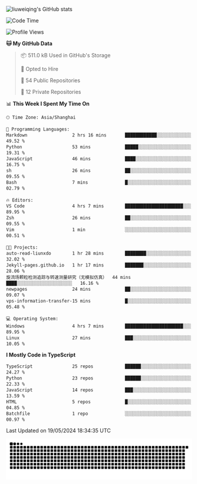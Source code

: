 ![liuweiqing's GitHub stats](https://github-readme-stats.vercel.app/api?username=14790897&show_icons=true&locale=cn&include_all_commits=true&count_private=true)

<!--START_SECTION:waka-->
![Code Time](http://img.shields.io/badge/Code%20Time-1%2C007%20hrs%204%20mins-blue)

![Profile Views](http://img.shields.io/badge/Profile%20Views-1-blue)

**🐱 My GitHub Data** 

> 📦 511.0 kB Used in GitHub's Storage 
 > 
> 💼 Opted to Hire
 > 
> 📜 54 Public Repositories 
 > 
> 🔑 12 Private Repositories 
 > 
📊 **This Week I Spent My Time On** 

```text
🕑︎ Time Zone: Asia/Shanghai

💬 Programming Languages: 
Markdown                 2 hrs 16 mins       ████████████░░░░░░░░░░░░░   49.52 % 
Python                   53 mins             █████░░░░░░░░░░░░░░░░░░░░   19.31 % 
JavaScript               46 mins             ████░░░░░░░░░░░░░░░░░░░░░   16.75 % 
sh                       26 mins             ██░░░░░░░░░░░░░░░░░░░░░░░   09.55 % 
Bash                     7 mins              █░░░░░░░░░░░░░░░░░░░░░░░░   02.79 % 

🔥 Editors: 
VS Code                  4 hrs 7 mins        ██████████████████████░░░   89.95 % 
Zsh                      26 mins             ██░░░░░░░░░░░░░░░░░░░░░░░   09.55 % 
Vim                      1 min               ░░░░░░░░░░░░░░░░░░░░░░░░░   00.51 % 

🐱‍💻 Projects: 
auto-read-liunxdo        1 hr 28 mins        ████████░░░░░░░░░░░░░░░░░   32.02 % 
Jekyll-pages.github.io   1 hr 17 mins        ███████░░░░░░░░░░░░░░░░░░   28.06 % 
旋流场颗粒检测追踪与转速测量研究（无模拟仿真）  44 mins             ████░░░░░░░░░░░░░░░░░░░░░   16.16 % 
newpages                 24 mins             ██░░░░░░░░░░░░░░░░░░░░░░░   09.07 % 
vps-information-transfer-15 mins             █░░░░░░░░░░░░░░░░░░░░░░░░   05.48 % 

💻 Operating System: 
Windows                  4 hrs 7 mins        ██████████████████████░░░   89.95 % 
Linux                    27 mins             ███░░░░░░░░░░░░░░░░░░░░░░   10.05 % 
```

**I Mostly Code in TypeScript** 

```text
TypeScript               25 repos            ██████░░░░░░░░░░░░░░░░░░░   24.27 % 
Python                   23 repos            ██████░░░░░░░░░░░░░░░░░░░   22.33 % 
JavaScript               14 repos            ███░░░░░░░░░░░░░░░░░░░░░░   13.59 % 
HTML                     5 repos             █░░░░░░░░░░░░░░░░░░░░░░░░   04.85 % 
Batchfile                1 repo              ░░░░░░░░░░░░░░░░░░░░░░░░░   00.97 % 
```




 Last Updated on 19/05/2024 18:34:35 UTC
<!--END_SECTION:waka-->

<picture>
  <source media="(prefers-color-scheme: dark)" srcset="https://raw.githubusercontent.com/14790897/14790897/output/github-contribution-grid-snake-dark.svg" />
  <source media="(prefers-color-scheme: light)" srcset="https://raw.githubusercontent.com/14790897/14790897/output/github-contribution-grid-snake.svg" />
  <img alt="github-snake" src="https://raw.githubusercontent.com/14790897/14790897/output/github-contribution-grid-snake.svg" />
</picture>
